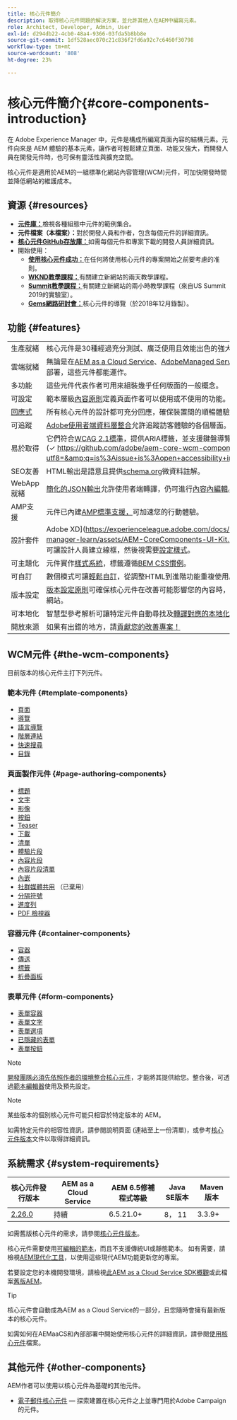 ```yaml
---
title: 核心元件簡介
description: 取得核心元件問題的解決方案，並允許其他人在AEM中編寫元素。
role: Architect, Developer, Admin, User
exl-id: d294db22-4cb0-48a4-9366-03fda5b8bb8e
source-git-commit: 1df528aec070c21c836f2fd6a92c7c6460f30798
workflow-type: tm+mt
source-wordcount: '808'
ht-degree: 23%

---
```



# 核心元件簡介{#core-components-introduction}

在 Adobe Experience Manager 中，元件是構成所編寫頁面內容的結構元素。元件向來是 AEM 體驗的基本元素，讓作者可輕鬆建立頁面、功能又強大，而開發人員在開發元件時，也可保有靈活性與擴充空間。

核心元件是適用於AEM的一組標準化網站內容管理(WCM)元件，可加快開發時間並降低網站的維護成本。

## 資源 {#resources}

* **[元件庫：](https://www.adobe.com/go/aem_cmp_library)**&#x200B;檢視各種組態中元件的範例集合。
* **元件檔案（本檔案）：**&#x200B;對於開發人員和作者，包含每個元件的詳細資訊。
* **[核心元件GitHub存放庫：](https://github.com/adobe/aem-core-wcm-components)**&#x200B;如需每個元件和專案下載的開發人員詳細資訊。
* 開始使用：
   * **[使用核心元件成功：](/help/developing/success.md)**&#x200B;在任何將使用核心元件的專案開始之前要考慮的准則。
   * **[WKND教學課程：](https://experienceleague.adobe.com/docs/experience-manager-learn/getting-started-wknd-tutorial-develop/overview.html)**&#x200B;有關建立新網站的兩天教學課程。
   * **[Summit教學課程：](https://expleague.azureedge.net/labs/L767/index.html)**&#x200B;有關建立新網站的兩小時教學課程（來自US Summit 2019的實驗室）。
   * **[Gems網路研討會：](https://helpx.adobe.com/experience-manager/kt/eseminars/gems/AEM-Core-Components.html)**&#x200B;核心元件的導覽（於2018年12月錄製）。

## 功能 {#features}

|  |  |
|---|---|
| 生產就緒 | 核心元件是30種經過充分測試、廣泛使用且效能出色的強大WCM元件。 |
| 雲端就緒 | 無論是在[AEM as a Cloud Service](https://experienceleague.adobe.com/docs/experience-manager-cloud-service/landing/home.html)、[AdobeManaged Services](https://github.com/adobe/aem-project-archetype/tree/master/src/main/archetype/dispatcher.ams)還是內部部署，這些元件都能運作。 |
| 多功能 | 這些元件代表作者可用來組裝幾乎任何版面的一般概念。 |
| 可設定 | 範本層級[內容原則](https://experienceleague.adobe.com/docs/experience-manager-cloud-service/content/implementing/developing/full-stack/components-templates/templates.html#content-policies)定義頁面作者可以使用或不使用的功能。 |
| [回應式](responsive.md) | 所有核心元件的設計都可充分回應，確保裝置間的順暢體驗 |
| 可追蹤 | [Adobe使用者端資料層整合](/help/developing/data-layer/overview.md)允許追蹤訪客體驗的各個層面。 |
| 易於取得 | 它們符合[WCAG 2.1標準](https://www.w3.org/TR/WCAG21/)，提供ARIA標籤，並支援鍵盤導覽（[已知問題](✓ https://github.com/adobe/aem-core-wcm-components/issues?utf8=&amp;q=is%3Aissue+is%3Aopen+accessibility+in%3Atitle)）。 |
| SEO友善 | HTML輸出是語意且提供[schema.org](https://schema.org)微資料註解。 |
| WebApp就緒 | [簡化的JSON輸出](https://experienceleague.adobe.com/docs/experience-manager-learn/foundation/development/develop-sling-model-exporter.html)允許使用者端轉譯，仍可進行[內容內編輯](https://experienceleague.adobe.com/docs/experience-manager-learn/sites/spa-editor/spa-editor-framework-feature-video-use.html)。 |
| AMP支援 | 元件已內建[AMP標準支援，](/help/developing/amp.md)可加速您的行動體驗。 |
| 設計套件 | Adobe XD](https://experienceleague.adobe.com/docs/experience-manager-learn/assets/AEM-CoreComponents-UI-Kit.xd)的[UI套件可讓設計人員建立線框，然後視需要[設定樣式](https://github.com/adobe/aem-guides-wknd/releases/download/aem-guides-wknd-0.0.2/AEM_UI-kit-WKND.xd)。 |
| 可主題化 | 元件實作[樣式系統](https://experienceleague.adobe.com/docs/experience-manager-cloud-service/content/sites/authoring/features/style-system.html)，標籤遵循[BEM CSS慣例](https://getbem.com/)。 |
| 可自訂 | 數個模式可讓[輕鬆自訂](developing/customizing.md)，從調整HTML到進階功能重複使用。 |
| 版本設定 | [版本設定原則](https://github.com/adobe/aem-core-wcm-components/wiki/Versioning-policies)可確保核心元件在改善可能影響您的內容時，不會中斷您的網站。 |
| 可本地化 | 智慧型參考解析可讓特定元件自動尋找及[轉譯對應的本地化內容](get-started/localization.md)。 |
| 開放來源 | 如果有出錯的地方，請[貢獻您的改善專案！](https://github.com/adobe/aem-core-wcm-components/blob/master/CONTRIBUTING.md) |


## WCM元件 {#the-wcm-components}

目前版本的核心元件主打下列元件。

### 範本元件 {#template-components}

* [頁面](components/page.md)
* [導覽](components/navigation.md)
* [語言導覽](components/language-navigation.md)
* [階層連結](components/breadcrumb.md)
* [快速搜尋](components/quick-search.md)
* [目錄](components/tableofcontents.md)

### 頁面製作元件 {#page-authoring-components}

* [標題](components/title.md)
* [文字](components/text.md)
* [影像](components/image.md)
* [按鈕](components/button.md)
* [Teaser](components/teaser.md)
* [下載](components/download.md)
* [清單](components/list.md)
* [體驗片段](components/experience-fragment.md)
* [內容片段](components/content-fragment-component.md)
* [內容片段清單](components/content-fragment-list.md)
* [內嵌](components/embed.md)
* [社群媒體共用](components/sharing.md) （已棄用）
* [分隔符號](components/separator.md)
* [進度列](components/progress-bar.md)
* [PDF 檢視器](components/pdf-viewer.md)

### 容器元件 {#container-components}

* [容器](components/container.md)
* [傳送](components/carousel.md)
* [標籤](components/tabs.md)
* [折疊面板](components/accordion.md)

### 表單元件  {#form-components}

* [表單容器](components/forms/form-container.md)
* [表單文字](components/forms/form-text.md)
* [表單選項](components/forms/form-options.md)
* [已隱藏的表單](components/forms/form-hidden.md)
* [表單按鈕](components/forms/form-button.md)

>[!NOTE]
>
>[開發團隊必須先依照作者的環境整合核心元件](get-started/using.md)，才能將其提供給您。整合後，可透過[範本編輯器](https://experienceleague.adobe.com/docs/experience-manager-cloud-service/sites/authoring/features/templates.html)使用及預先設定。

>[!NOTE]
>
>某些版本的個別核心元件可能只相容於特定版本的 AEM。
>
>如需特定元件的相容性資訊，請參閱說明頁面 (連結至上一份清單)，或參考[核心元件版本](versions.md)文件以取得詳細資訊。

## 系統需求 {#system-requirements}

| 核心元件發行版本 | AEM as a Cloud Service  | AEM 6.5修補程式等級 | Java SE版本 | Maven版本 |
|---------|---------|---------|---------|---------|
| [2.26.0](https://github.com/adobe/aem-core-wcm-components/releases/tag/core.wcm.components.reactor-2.26.0) | 持續 | 6.5.21.0+ | 8， 11 | 3.3.9+ |

如需舊版核心元件的需求，請參閱[核心元件版本](versions.md)。

核心元件需要使用[可編輯的範本](https://experienceleague.adobe.com/docs/experience-manager-learn/sites/page-authoring/template-editor-feature-video-use.html)，而且不支援傳統UI或靜態範本。 如有需要，請檢視[AEM現代化工具](https://opensource.adobe.com/aem-modernize-tools/)，以使用這些現代AEM功能更新您的專案。

若要設定您的本機開發環境，請檢視[此AEM as a Cloud Service SDK概觀](https://experienceleague.adobe.com/docs/experience-manager-learn/cloud-service/local-development-environment-set-up/overview.html)或此檔案[舊版AEM](https://experienceleague.adobe.com/docs/experience-manager-learn/foundation/development/set-up-a-local-aem-development-environment.html)。

>[!TIP]
>
>核心元件會自動成為AEM as a Cloud Service的一部分，且您隨時會擁有最新版本的核心元件。
>
>如需如何在AEMaaCS和內部部署中開始使用核心元件的詳細資訊，請參閱[使用核心元件](/help/get-started/using.md)檔案。

## 其他元件 {#other-components}

AEM作者可以使用以核心元件為基礎的其他元件。

* [電子郵件核心元件](/help/email/introduction.md) — 探索建置在核心元件之上並專門用於Adobe Campaign的元件。
